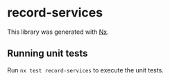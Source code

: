 # record-services

This library was generated with [Nx](https://nx.dev).

## Running unit tests

Run `nx test record-services` to execute the unit tests.
